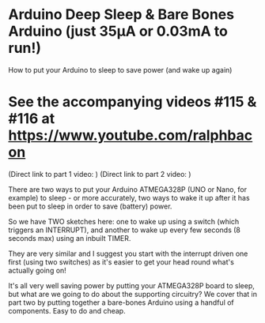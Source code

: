 # Arduino Deep Sleep & Bare Bones Arduino (just 35µA or 0.03mA to run!)
How to put your Arduino to sleep to save power (and wake up again)

# See the accompanying videos #115 & #116 at https://www.youtube.com/ralphbacon
(Direct link to part 1 video: )
(Direct link to part 2 video: )

There are two ways to put your Arduino ATMEGA328P (UNO or Nano, for example) to sleep - or more accurately, two ways to wake it up after it has been put to sleep in order to save (battery) power.

So we have TWO sketches here: one to wake up using a switch (which triggers an INTERRUPT), and another to wake up every few seconds (8 seconds max) using an inbuilt TIMER.

They are very similar and I suggest you start with the interrupt driven one first (using two switches) as it's easier to get your head round what's actually going on!

It's all very well saving power by putting your ATMEGA328P board to sleep, but what are we going to do about the supporting circuitry? We cover that in part two by putting together a bare-bones Arduino using a handful of components. Easy to do and cheap.
